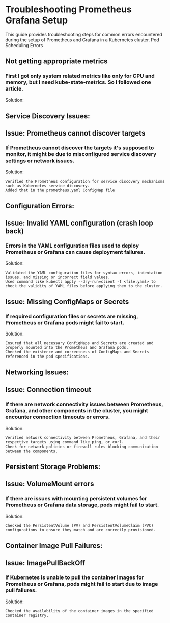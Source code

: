 # Troubleshooting Prometheus Grafana Setup

This guide provides troubleshooting steps for common errors encountered during the setup of Prometheus and Grafana in a Kubernetes cluster.
Pod Scheduling Errors

## Not getting appropriate metrics
### First I got only system related metrics like only for CPU and memory, but I need kube-state-metrics. So I followed one article.

Solution: 
    


## Service Discovery Issues:
## Issue: Prometheus cannot discover targets

### If Prometheus cannot discover the targets it's supposed to monitor, it might be due to misconfigured service discovery settings or network issues.

Solution:

    Verified the Prometheus configuration for service discovery mechanisms such as Kubernetes service discovery.
    Added that in the prometheus.yaml ConfigMap file   
    
## Configuration Errors:
## Issue: Invalid YAML configuration (crash loop back)

### Errors in the YAML configuration files used to deploy Prometheus or Grafana can cause deployment failures.

Solution:

    Validated the YAML configuration files for syntax errors, indentation issues, and missing or incorrect field values.
    Used command like kubectl apply --dry-run=client -f <file.yaml> to check the validity of YAML files before applying them to the cluster.

## Issue: Missing ConfigMaps or Secrets

### If required configuration files or secrets are missing, Prometheus or Grafana pods might fail to start.  

Solution:

    Ensured that all necessary ConfigMaps and Secrets are created and properly mounted into the Prometheus and Grafana pods.
    Checked the existence and correctness of ConfigMaps and Secrets referenced in the pod specifications.

## Networking Issues:
## Issue: Connection timeout

### If there are network connectivity issues between Prometheus, Grafana, and other components in the cluster, you might encounter connection timeouts or errors.

Solution:

    Verified network connectivity between Prometheus, Grafana, and their respective targets using command like ping, or curl.
    Check for network policies or firewall rules blocking communication between the components.
    
## Persistent Storage Problems:
## Issue: VolumeMount errors

### If there are issues with mounting persistent volumes for Prometheus or Grafana data storage, pods might fail to start.

Solution:

    Checked the PersistentVolume (PV) and PersistentVolumeClaim (PVC) configurations to ensure they match and are correctly provisioned.

## Container Image Pull Failures:
## Issue: ImagePullBackOff

### If Kubernetes is unable to pull the container images for Prometheus or Grafana, pods might fail to start due to image pull failures.

Solution:

    Checked the availability of the container images in the specified container registry.
    
